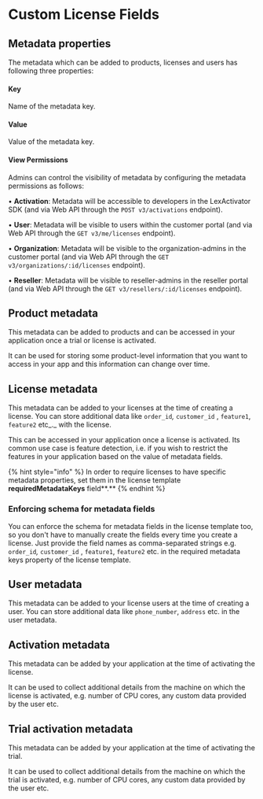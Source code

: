 # Custom License Fields

## Metadata properties

The metadata which can be added to products, licenses and users has following three properties:

#### Key

Name of the metadata key.

#### Value

Value of the metadata key.

#### View Permissions

Admins can control the visibility of metadata by configuring the metadata permissions as follows:

• **Activation**: Metadata will be accessible to developers in the LexActivator SDK (and via Web API through the `POST v3/activations` endpoint).

• **User**: Metadata will be visible to users within the customer portal (and via Web API through the `GET v3/me/licenses` endpoint).

• **Organization**: Metadata will be visible to the organization-admins in the customer portal (and via Web API through the `GET v3/organizations/:id/licenses` endpoint).

• **Reseller**: Metadata will be visible to reseller-admins in the reseller portal (and via Web API through the `GET v3/resellers/:id/licenses` endpoint).

## Product metadata

This metadata can be added to products and can be accessed in your application once a trial or license is activated.

It can be used for storing some product-level information that you want to access in your app and this information can change over time.

## License metadata

This metadata can be added to your licenses at the time of creating a license. You can store additional data like `order_id`_,_ `customer_id` , `feature1`, `feature2` etc_._ with the license.

This can be accessed in your application once a license is activated. Its common use case is feature detection, i.e. if you wish to restrict the features in your application based on the value of metadata fields.

{% hint style="info" %}
In order to require licenses to have specific metadata properties, set them in the license template **requiredMetadataKeys** field**.**
{% endhint %}

### Enforcing schema for metadata fields

You can enforce the schema for metadata fields in the license template too, so you don't have to manually create the fields every time you create a license. Just provide the field names as comma-separated strings e.g. `order_id`_,_ `customer_id` , `feature1`, `feature2` etc. in the required metadata keys property of the license template.

## User metadata

This metadata can be added to your license users at the time of creating a user. You can store additional data like `phone_number`, `address` etc. in the user metadata.

## Activation metadata

This metadata can be added by your application at the time of activating the license.

It can be used to collect additional details from the machine on which the license is activated, e.g. number of CPU cores, any custom data provided by the user etc.

## Trial activation metadata

This metadata can be added by your application at the time of activating the trial.

It can be used to collect additional details from the machine on which the trial is activated, e.g. number of CPU cores, any custom data provided by the user etc.
